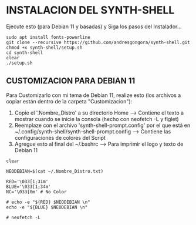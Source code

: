 # INSTALACION DEL SYNTH-SHELL
Ejecute esto (para Debian 11 y basadas) y Siga los pasos del Instalador...

```
sudo apt install fonts-powerline
git clone --recursive https://github.com/andresgongora/synth-shell.git
chmod +x synth-shell/setup.sh
cd synth-shell
clear
./setup.sh
```


## CUSTOMIZACION PARA DEBIAN 11

Para Customizarlo con mi tema de Debian 11, realize esto (los archivos a copiar están dentro de la carpeta "Customizacion"):

  1) Copie el '.Nombre_Distro' a su directorio Home  -->  Contiene el texto a mostrar cuando se inicie la consola (hecho con neofetch -L y figlet)
  2) Reemplaze con el archivo 'synth-shell-prompt.config' por el que está en ~/.config/synth-shell/synth-shell-prompt.config  --> Contiene las configuraciones de colores del Script
  3) Agregue esto al final del ~/.bashrc  --> Para imprimir el logo y texto de Debian 11
 
```  
clear

NEODEBIAN=$(cat ~/.Nombre_Distro.txt)

RED='\033[1;31m'
BLUE='\033[1;34m'
NC='\033[0m' # No Color

# echo -e "${RED} $NEODEBIAN \n"
echo -e "${BLUE} $NEODEBIAN \n"

# neofetch -L
```
